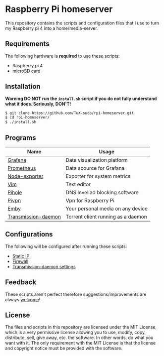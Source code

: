 # Raspberry Pi homeserver

This repository contains the scripts and configuration files that I use to turn my Raspberry pi 4 into a home/media-server.

## Requirements

The following hardware is **required** to use these scripts:

-   Raspberry pi 4
-   microSD card

## Installation

**Warning DO NOT run the `install.sh` script if you do not fully understand what it does. Seriously, DON'T!**

```bash
$ git clone https://github.com/TuX-sudo/rpi-homeserver.git
$ cd rpi-homeserver/
$ ./install.sh
```

## Programs

| Name                                                         | Usage                              |
| ------------------------------------------------------------ | ---------------------------------- |
| [Grafana](https://github.com/grafana/grafana)                | Data visualization platform        |
| [Prometheus](https://github.com/prometheus/prometheus)       | Data scource for Grafana           |
| [Node-exporter](https://github.com/prometheus/node_exporter) | Exporter for system metrics        |
| [Vim](https://github.com/vim/vim)                            | Text editor                        |
| [Pihole](https://github.com/pi-hole/pi-hole)                 | DNS level ad blocking software     |
| [Pivpn](https://github.com/pivpn/pivpn)                      | Vpn for Raspberry Pi               |
| [Emby](https://emby.media/)                                  | Your personal media on any device  |
| [Transmission-daemon](https://transmissionbt.com/)           | Torrent client running as a daemon |

## Configurations

The following will be configured after running these scripts:

-   [Static IP](./install-scripts/network.sh)
-   [Firewall](./install-scripts/network.sh)
-   [Transmission-daemon settings](./install-scripts/transmission.sh)

## Feedback

These scripts aren't perfect therefore suggestions/improvements are always [welcome](https://github.com/TuX-sudo/rpi-homeserver/issues)!

## License

The files and scripts in this repository are licensed under the MIT License, which is a very permissive license allowing you to use, modify, copy, distribute, sell, give away, etc. the software. In other words, do what you want with it. The only requirement with the MIT License is that the license and copyright notice must be provided with the software.
